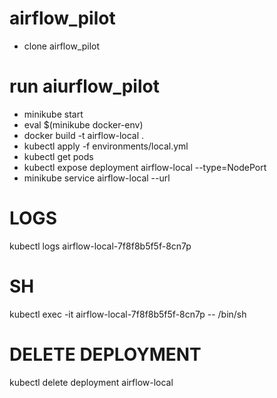 # airflow_pilot
* clone airflow_pilot
# run aiurflow_pilot
* minikube start
* eval $(minikube docker-env)
* docker build -t airflow-local .
* kubectl apply -f environments/local.yml
* kubectl get pods
* kubectl expose deployment airflow-local --type=NodePort
* minikube service airflow-local --url
# LOGS
kubectl logs airflow-local-7f8f8b5f5f-8cn7p
# SH 
kubectl exec -it airflow-local-7f8f8b5f5f-8cn7p -- /bin/sh
# DELETE DEPLOYMENT
kubectl delete deployment airflow-local

